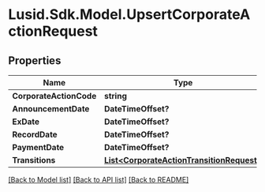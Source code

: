 
# Lusid.Sdk.Model.UpsertCorporateActionRequest

## Properties

Name | Type | Description | Notes
------------ | ------------- | ------------- | -------------
**CorporateActionCode** | **string** |  | 
**AnnouncementDate** | **DateTimeOffset?** |  | 
**ExDate** | **DateTimeOffset?** |  | 
**RecordDate** | **DateTimeOffset?** |  | 
**PaymentDate** | **DateTimeOffset?** |  | 
**Transitions** | [**List&lt;CorporateActionTransitionRequest&gt;**](CorporateActionTransitionRequest.md) |  | 

[[Back to Model list]](../README.md#documentation-for-models)
[[Back to API list]](../README.md#documentation-for-api-endpoints)
[[Back to README]](../README.md)

